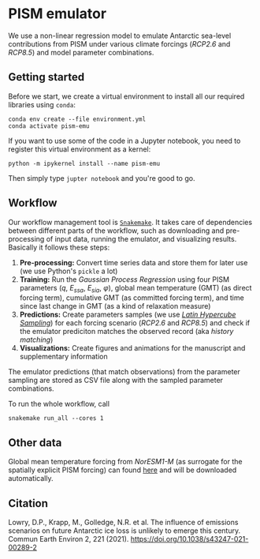 # PISM emulator

We use a non-linear regression model to emulate Antarctic sea-level contributions from PISM under various climate forcings (*RCP2.6* and *RCP8.5*) and model parameter combinations.

## Getting started

Before we start, we create a virtual environment to install all our required libraries using `conda`:

```
conda env create --file environment.yml
conda activate pism-emu
```

If you want to use some of the code in a Jupyter notebook, you need to register this virtual environment as a kernel:

```
python -m ipykernel install --name pism-emu
```

Then simply type `jupter notebook` and you're good to go.

## Workflow

Our workflow management tool is [`Snakemake`](https://snakemake.readthedocs.io/en/stable/). It takes care of dependencies between different parts of the workflow, such as downloading and pre-processing of input data, running the emulator, and visualizing results. Basically it follows these steps:

1. **Pre-processing:** Convert time series data and store them for later use (we use Python's `pickle` a lot)
2. **Training:** Run the *Gaussian Process Regression* using four PISM parameters ($q$, $E_{ssa}$, $E_{sia}$, $\varphi$), global mean temperature (GMT) (as direct forcing term), cumulative GMT (as committed forcing term), and time since last change in GMT (as a kind of relaxation measure)
3. **Predictions:** Create parameters samples (we use [*Latin Hypercube Sampling*](https://en.wikipedia.org/wiki/Latin_hypercube_sampling)) for each forcing scenario (*RCP2.6* and *RCP8.5*) and check if the emulator prediciton matches the observed record (aka *history matching*)
4. **Visualizations:** Create figures and animations for the manuscript and supplementary information

The emulator predictions (that match observations) from the parameter sampling are stored as CSV file along with the sampled parameter combinations.


To run the whole workflow, call
```
snakemake run_all --cores 1
```

## Other data

Global mean temperature forcing from *NorESM1-M* (as surrogate for the spatially explicit PISM forcing) can found [here](http://climexp.knmi.nl/CMIP5/Tglobal/) and will be downloaded automatically.


## Citation

Lowry, D.P., Krapp, M., Golledge, N.R. et al. The influence of emissions scenarios on future Antarctic ice loss is unlikely to emerge this century. Commun Earth Environ 2, 221 (2021). https://doi.org/10.1038/s43247-021-00289-2
